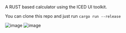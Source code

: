 A RUST based calculator using the ICED UI toolkit. 

You can clone this repo and just run 
```cargo run --release```

![image](https://github.com/shartrec/RustyCalc/assets/830428/dedc2b5e-d87c-4e71-92ba-79a38f2aaaf7) ![image](https://github.com/shartrec/RustyCalc/assets/830428/fc860a04-183e-40e0-a66e-0fee3bdce2e0)


